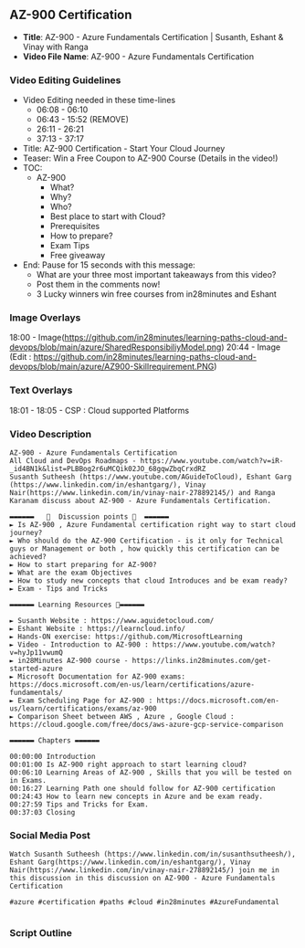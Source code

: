 ##  AZ-900 Certification

- **Title**: AZ-900 - Azure Fundamentals  Certification | Susanth, Eshant & Vinay with Ranga
- **Video File Name**: AZ-900 - Azure Fundamentals  Certification

### Video Editing Guidelines

- Video Editing needed in these time-lines
	- 06:08 - 06:10
	- 06:43 - 15:52 (REMOVE)
	- 26:11 - 26:21
	- 37:13 - 37:17
- Title: AZ-900 Certification - Start Your Cloud Journey
- Teaser: Win a Free Coupon to AZ-900 Course (Details in the video!)
- TOC:
	- AZ-900
		- What? 
		- Why?
		- Who?
		- Best place to start with Cloud?
		- Prerequisites
		- How to prepare?
		- Exam Tips
		- Free giveaway
- End: Pause for 15 seconds with this message:
	- What are your three most important takeaways from this video?
	- Post them in the comments now!
	- 3 Lucky winners win free courses from in28minutes and Eshant

### Image Overlays
18:00 - Image(https://github.com/in28minutes/learning-paths-cloud-and-devops/blob/main/azure/SharedResponsibiliyModel.png)
20:44 - Image (Edit : https://github.com/in28minutes/learning-paths-cloud-and-devops/blob/main/azure/AZ900-Skillrequirement.PNG)

### Text Overlays

18:01 - 18:05 -  CSP : Cloud supported Platforms 

### Video Description

```
AZ-900 - Azure Fundamentals Certification
All Cloud and DevOps Roadmaps - https://www.youtube.com/watch?v=iR-_id4BN1k&list=PLBBog2r6uMCQik02JO_68gqwZbqCrxdRZ
Susanth Sutheesh (https://www.youtube.com/AGuideToCloud), Eshant Garg (https://www.linkedin.com/in/eshantgarg/), Vinay Nair(https://www.linkedin.com/in/vinay-nair-278892145/) and Ranga Karanam discuss about AZ-900 - Azure Fundamentals Certification.

▬▬▬▬▬▬   💎  Discussion points 💎  ▬▬▬▬▬▬ 
► Is AZ-900 , Azure Fundamental certification right way to start cloud journey?
► Who should do the AZ-900 Certification - is it only for Technical guys or Management or both , how quickly this certification can be achieved?
► How to start preparing for AZ-900? 
► What are the exam Objectives
► How to study new concepts that cloud Introduces and be exam ready?
► Exam - Tips and Tricks

▬▬▬▬▬▬ Learning Resources 🔗▬▬▬▬▬▬ 

► Susanth Website : https://www.aguidetocloud.com/
► Eshant Website : https://learncloud.info/
► Hands-ON exercise: https://github.com/MicrosoftLearning
► Video - Introduction to AZ-900 : https://www.youtube.com/watch?v=hyJp11vwumQ
► in28Minutes AZ-900 course - https://links.in28minutes.com/get-started-azure
► Microsoft Documentation for AZ-900 exams: https://docs.microsoft.com/en-us/learn/certifications/azure-fundamentals/
► Exam Scheduling Page for AZ-900 : https://docs.microsoft.com/en-us/learn/certifications/exams/az-900
► Comparison Sheet between AWS , Azure , Google Cloud : https://cloud.google.com/free/docs/aws-azure-gcp-service-comparison

▬▬▬▬▬▬ Chapters ▬▬▬▬▬▬ 

00:00:00 Introduction
00:01:00 Is AZ-900 right approach to start learning cloud?
00:06:10 Learning Areas of AZ-900 , Skills that you will be tested on in Exams.
00:16:27 Learning Path one should follow for AZ-900 certification
00:24:43 How to learn new concepts in Azure and be exam ready.
00:27:59 Tips and Tricks for Exam.
00:37:03 Closing

```

### Social Media Post

```
Watch Susanth Sutheesh (https://www.linkedin.com/in/susanthsutheesh/), Eshant Garg(https://www.linkedin.com/in/eshantgarg/), Vinay Nair(https://www.linkedin.com/in/vinay-nair-278892145/) join me in this discussion in this discussion on AZ-900 - Azure Fundamentals Certification
 
#azure #certification #paths #cloud #in28minutes #AzureFundamental


```


### Script Outline

```

```
